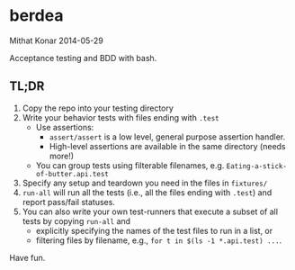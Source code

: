 berdea
======

Mithat Konar 2014-05-29

Acceptance testing and BDD with bash.

TL;DR
-----
1. Copy the repo into your testing directory
2. Write your behavior tests with files ending with `.test`
    * Use assertions:
        *  `assert/assert` is a low level, general purpose assertion handler.
        * High-level assertions are available in the same directory (needs more!)
    * You can group tests using filterable filenames, e.g. `Eating-a-stick-of-butter.api.test`
3. Specify any setup and teardown you need in the files in `fixtures/`
4. `run-all` will run all the tests (i.e., all the files ending with `.test`) 
   and report pass/fail statuses.
5. You can also write your own  test-runners that execute a subset of all tests 
   by copying `run-all` and
    * explicitly specifying the names of the test files to run in a list, or
    * filtering files by filename, e.g., `for t in $(ls -1 *.api.test) ...`.

Have fun.
